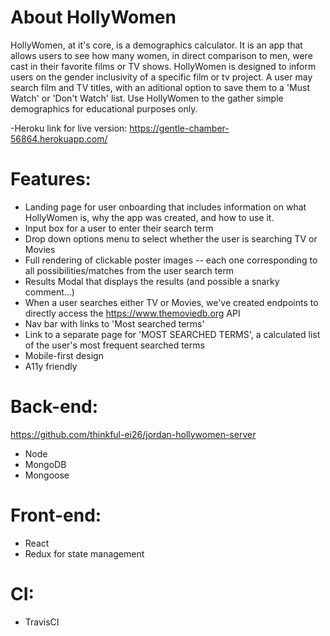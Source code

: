 # About HollyWomen

HollyWomen, at it's core, is a demographics calculator. It is an app that allows users to see how many women, in direct comparison to men, were cast in their favorite films or TV shows. HollyWomen is designed to inform users on the gender inclusivity of a specific film or tv project. A user may search film and TV titles, with an aditional option to save them to a 'Must Watch' or 'Don't Watch' list. Use HollyWomen to the gather simple demographics for educational purposes only. 

-Heroku link for live version: https://gentle-chamber-56864.herokuapp.com/

# Features:

- Landing page for user onboarding that includes information on what HollyWomen is, why the app was created, and how to use it. 
- Input box for a user to enter their search term
- Drop down options menu to select whether the user is searching TV or Movies
- Full rendering of clickable poster images -- each one corresponding to all possibilities/matches from the user search term
- Results Modal that displays the results (and possible a snarky comment...) 
- When a user searches either TV or Movies, we've created endpoints to directly access the https://www.themoviedb.org API 
- Nav bar with links to 'Most searched terms'
- Link to a separate page for 'MOST SEARCHED TERMS', a calculated list of the user's most frequent searched terms 
- Mobile-first design
- A11y friendly

# Back-end:
https://github.com/thinkful-ei26/jordan-hollywomen-server
- Node
- MongoDB 
- Mongoose

# Front-end:
- React 
- Redux for state management

# CI:
- TravisCI
